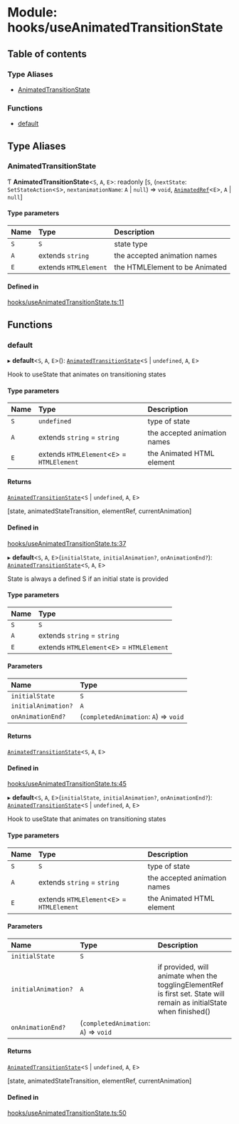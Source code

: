 # Module: hooks/useAnimatedTransitionState

## Table of contents

### Type Aliases

- [AnimatedTransitionState](../wiki/hooks.useAnimatedTransitionState#animatedtransitionstate)

### Functions

- [default](../wiki/hooks.useAnimatedTransitionState#default)

## Type Aliases

### AnimatedTransitionState

Ƭ **AnimatedTransitionState**<`S`, `A`, `E`\>: readonly [`S`, (`nextState`: `SetStateAction`<`S`\>, `nextanimationName`: `A` \| ``null``) => `void`, [`AnimatedRef`](../wiki/hooks.useAnimatedRef.AnimatedRef)<`E`\>, `A` \| ``null``]

#### Type parameters

| Name | Type | Description |
| :------ | :------ | :------ |
| `S` | `S` | state type |
| `A` | extends `string` | the accepted animation names |
| `E` | extends `HTMLElement` | the HTMLElement to be Animated |

#### Defined in

[hooks/useAnimatedTransitionState.ts:11](https://github.com/tristanjohnson849/react-controlled-animations/blob/5534f41/src/hooks/useAnimatedTransitionState.ts#L11)

## Functions

### default

▸ **default**<`S`, `A`, `E`\>(): [`AnimatedTransitionState`](../wiki/hooks.useAnimatedTransitionState#animatedtransitionstate)<`S` \| `undefined`, `A`, `E`\>

Hook to useState that animates on transitioning states

#### Type parameters

| Name | Type | Description |
| :------ | :------ | :------ |
| `S` | `undefined` | type of state |
| `A` | extends `string` = `string` | the accepted animation names |
| `E` | extends `HTMLElement`<`E`\> = `HTMLElement` | the Animated HTML element |

#### Returns

[`AnimatedTransitionState`](../wiki/hooks.useAnimatedTransitionState#animatedtransitionstate)<`S` \| `undefined`, `A`, `E`\>

[state, animatedStateTransition, elementRef, currentAnimation]

#### Defined in

[hooks/useAnimatedTransitionState.ts:37](https://github.com/tristanjohnson849/react-controlled-animations/blob/5534f41/src/hooks/useAnimatedTransitionState.ts#L37)

▸ **default**<`S`, `A`, `E`\>(`initialState`, `initialAnimation?`, `onAnimationEnd?`): [`AnimatedTransitionState`](../wiki/hooks.useAnimatedTransitionState#animatedtransitionstate)<`S`, `A`, `E`\>

State is always a defined S if an initial state is provided

#### Type parameters

| Name | Type |
| :------ | :------ |
| `S` | `S` |
| `A` | extends `string` = `string` |
| `E` | extends `HTMLElement`<`E`\> = `HTMLElement` |

#### Parameters

| Name | Type |
| :------ | :------ |
| `initialState` | `S` |
| `initialAnimation?` | `A` |
| `onAnimationEnd?` | (`completedAnimation`: `A`) => `void` |

#### Returns

[`AnimatedTransitionState`](../wiki/hooks.useAnimatedTransitionState#animatedtransitionstate)<`S`, `A`, `E`\>

#### Defined in

[hooks/useAnimatedTransitionState.ts:45](https://github.com/tristanjohnson849/react-controlled-animations/blob/5534f41/src/hooks/useAnimatedTransitionState.ts#L45)

▸ **default**<`S`, `A`, `E`\>(`initialState`, `initialAnimation?`, `onAnimationEnd?`): [`AnimatedTransitionState`](../wiki/hooks.useAnimatedTransitionState#animatedtransitionstate)<`S` \| `undefined`, `A`, `E`\>

Hook to useState that animates on transitioning states

#### Type parameters

| Name | Type | Description |
| :------ | :------ | :------ |
| `S` | `S` | type of state |
| `A` | extends `string` = `string` | the accepted animation names |
| `E` | extends `HTMLElement`<`E`\> = `HTMLElement` | the Animated HTML element |

#### Parameters

| Name | Type | Description |
| :------ | :------ | :------ |
| `initialState` | `S` |  |
| `initialAnimation?` | `A` | if provided, will animate when the togglingElementRef is first set. State will remain as initialState when finished() |
| `onAnimationEnd?` | (`completedAnimation`: `A`) => `void` |  |

#### Returns

[`AnimatedTransitionState`](../wiki/hooks.useAnimatedTransitionState#animatedtransitionstate)<`S` \| `undefined`, `A`, `E`\>

[state, animatedStateTransition, elementRef, currentAnimation]

#### Defined in

[hooks/useAnimatedTransitionState.ts:50](https://github.com/tristanjohnson849/react-controlled-animations/blob/5534f41/src/hooks/useAnimatedTransitionState.ts#L50)
